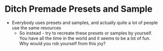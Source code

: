 # Ditch Premade Presets and Sample
- Everybody uses presets and samples, and actually quite a lot of people use the same resources
	- So instead - try to recreate these presets or samples by yourself. You have all the time in the world and it seems to be a lot of fun. Why would you rob yourself from this joy?